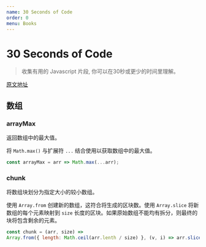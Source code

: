 ```yaml
---
name: 30 Seconds of Code
order: 0
menu: Books
---
```


# 30 Seconds of Code

> 收集有用的 Javascript 片段, 你可以在30秒或更少的时间里理解。

[原文地址](https://github.com/kujian/30-seconds-of-code#table-of-contents)

## 数组

### arrayMax

返回数组中的最大值。

将 `Math.max()` 与扩展符 `...` 结合使用以获取数组中的最大值。

```js
const arrayMax = arr => Math.max(...arr);
```

### chunk

将数组块划分为指定大小的较小数组。

使用 `Array.from` 创建新的数组，这符合将生成的区块数。使用 `Array.slice` 将新数组的每个元素映射到 `size` 长度的区块。如果原始数组不能均有拆分，则最终的块将包含剩余的元素。

```js
const chunk = (arr, size) =>
Array.from({ length: Math.ceil(arr.lenth / size) }, (v, i) => arr.slice(i * size, i * size + size  ))
```
